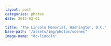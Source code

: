 ```yaml
---
layout: post
categories: photos
date: 2015-02-01

title: "The Lincoln Memorial, Washington, D.C."
base-path: "/assets/img/photos/scenes"
image-name: "dc-lincoln"
---
```

